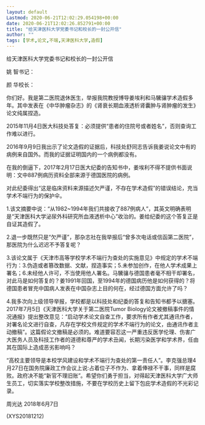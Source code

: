 ```yaml
---
layout: default
Lastmod: 2020-06-21T12:02:29.054198+00:00
date: 2020-06-21T12:02:26.852791+00:00
title: "给天津医科大学党委书记和校长的一封公开信"
author: ""
tags: [学术,论文,不端,天津医科大学,造假]
---
```


给天津医科大学党委书记和校长的一封公开信

姚  智书记：

颜  华校长：

你们好。我是第二医院退休医生，举报我院教授博导姜埃利和马驣骧学术造假多年。其中发表在《中华肿瘤杂志》的《肾衰长期血液透析肾囊肿与肾肿瘤的发生》论文纯属捏造。

2015年11月4日医大科技处答复：必须提供“患者的住院号或者姓名”，否则查询工作难以进行。

2016年9月9日我出示了论文造假的证据后，科技处舒同志告诉我姜说论文中有的病例来自国外。而我的证据证明国内的一个病例都没有。

在我的倒逼下，2017年2月17日医大纪委的告知书中，姜埃利不得不提供书面说明：文中887例病历资料全部来源于德国医院的病例。

对此纪委得出“这是临床资料来源描述欠严谨，不存在学术造假”的错误结论，充当学术不端行为的保护伞。

1.该文摘要中说：“从1982~1994年我们共接收了887例病人”，其英文明确表明是“天津医科大学泌尿外科研究所血液透析中心”收治的。姜给纪委的这个答复正是自证其造假了。

2.退一步既然只是“欠严谨”，那杂志社在我举报后“曾多次电话或信函第二医院”，那医院为什么迟迟不予答复呢？

3.该论文属于《天津市高等学校学术不端行为查处的实施意见》中规定的学术不端行为：3.伪造或者篡改数据、文献，捏造事实；5.未参加创作，在他人学术成果上署名；6.未经他人许可，不当使用他人署名。马驣骧与德国患者毫不相干却署名，对此马是如何答复的？姜1991年回国，至1994年的德国病历他是如何获得的？将德国患者冒充中国病人发表在中国杂志上目的何在，经过德国方面允许了吗？

4.我多次向上级领导举报，学校都是以科技处和纪委的答复和告知书都予以搪塞。 2017年7月5日《天津医科大学关于第二医院Tumor Biology论文被撤稿事件的情况通报》提出整改意见：“启动学术论文自查工作，要求所有作者尤其通讯作者，对署名论文进行自查，凡存在学校文件规定的学术不端行为的论文，由通讯作者主动撤稿”。这篇假论文撤稿是必须的。难道要容忍这一严重违反医学伦理、伤害广大医务人员及科技工作者的道德和尊严的学术丑闻，长期污染医学和学术界，任由其在国际上造成恶劣影响吗？

“高校主要领导是本校学风建设和学术不端行为查处的第一责任人”。李克强总理4月27日在国务院廉政工作会议上说:占着位子不作为、拿着俸禄不干事，同样是腐败。政府决不能“新官不理旧账”。希望你们勇于担当，对得起天津医科大学广大师生员工，切实落实学校整改措施，不要在学校历史上留下包庇学术造假的不光彩记录。

周光达  2018年6月7日

(XYS20181212)

